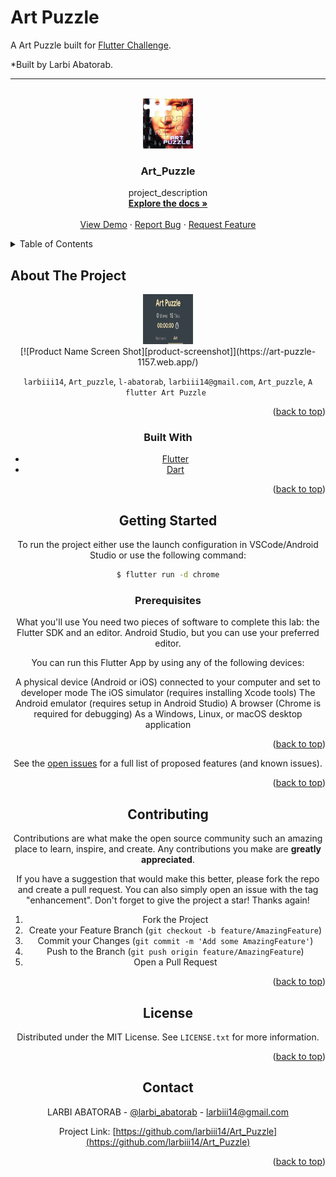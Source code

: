 <div id="top"></div>

# Art Puzzle

A Art Puzzle built for [Flutter Challenge](https://flutterhack.devpost.com/).

*Built by Larbi Abatorab.


---


<!-- PROJECT LOGO -->
<br />
<div align="center">
  <a href="https://github.com/larbiii14/Art_Puzzle">
    <img src="assets/images/art_puzzle_logo.png" alt="Logo" width="80" height="80">
  </a>

<h3 align="center">Art_Puzzle</h3>

  <p align="center">
    project_description
    <br />
    <a href="https://github.com/larbiii14/Art_Puzzle"><strong>Explore the docs »</strong></a>
    <br />
    <br />
    <a href="https://github.com/larbiii14/Art_Puzzle">View Demo</a>
    ·
    <a href="https://github.com/larbiii14/Art_Puzzle/issues">Report Bug</a>
    ·
    <a href="https://github.com/larbiii14/Art_Puzzle/issues">Request Feature</a>
  </p>
</div>



<!-- TABLE OF CONTENTS -->
<details>
  <summary>Table of Contents</summary>
  <ol>
    <li>
      <a href="#about-the-project">About The Project</a>
      <ul>
        <li><a href="#built-with">Built With</a></li>
      </ul>
    </li>
    <li>
      <a href="#getting-started">Getting Started</a>
      <ul>
        <li><a href="#prerequisites">Prerequisites</a></li>
        <li><a href="#installation">Installation</a></li>
      </ul>
    </li>
    <li><a href="#usage">Usage</a></li>
    <li><a href="#roadmap">Roadmap</a></li>
    <li><a href="#contributing">Contributing</a></li>
    <li><a href="#license">License</a></li>
    <li><a href="#contact">Contact</a></li>
    <li><a href="#acknowledgments">Acknowledgments</a></li>
  </ol>
</details>



<!-- ABOUT THE PROJECT -->
## About The Project
<div align="center">
  <a href="https://github.com/larbiii14/Art_Puzzle">
    <img src="assets/images/art_puzzle_header.png" alt="Logo" width="80" height="80">
  </a>
  <br />
[![Product Name Screen Shot][product-screenshot]](https://art-puzzle-1157.web.app/)

 `larbiii14`, `Art_puzzle`, `l-abatorab`, `larbiii14@gmail.com`, `Art_puzzle`, `A flutter Art Puzzle `

<p align="right">(<a href="#top">back to top</a>)</p>



### Built With

* [Flutter](https://flutter.dev/)
* [Dart](https://dart.dev/)


<p align="right">(<a href="#top">back to top</a>)</p>



<!-- GETTING STARTED -->
## Getting Started

To run the project either use the launch configuration in VSCode/Android Studio or use the following command:

```sh
$ flutter run -d chrome
```

### Prerequisites

What you'll use
You need two pieces of software to complete this lab: the Flutter SDK and an editor.  Android Studio, but you can use your preferred editor.

You can run this Flutter App by using any of the following devices:

A physical device (Android or iOS) connected to your computer and set to developer mode
The iOS simulator (requires installing Xcode tools)
The Android emulator (requires setup in Android Studio)
A browser (Chrome is required for debugging)
As a Windows, Linux, or macOS desktop application


<p align="right">(<a href="#top">back to top</a>)</p>




See the [open issues](https://github.com/larbiii14/Art_Puzzle/issues) for a full list of proposed features (and known issues).

<p align="right">(<a href="#top">back to top</a>)</p>



<!-- CONTRIBUTING -->
## Contributing

Contributions are what make the open source community such an amazing place to learn, inspire, and create. Any contributions you make are **greatly appreciated**.

If you have a suggestion that would make this better, please fork the repo and create a pull request. You can also simply open an issue with the tag "enhancement".
Don't forget to give the project a star! Thanks again!

1. Fork the Project
2. Create your Feature Branch (`git checkout -b feature/AmazingFeature`)
3. Commit your Changes (`git commit -m 'Add some AmazingFeature'`)
4. Push to the Branch (`git push origin feature/AmazingFeature`)
5. Open a Pull Request

<p align="right">(<a href="#top">back to top</a>)</p>



<!-- LICENSE -->
## License

Distributed under the MIT License. See `LICENSE.txt` for more information.

<p align="right">(<a href="#top">back to top</a>)</p>



<!-- CONTACT -->
## Contact

LARBI ABATORAB - [@larbi_abatorab](https://twitter.com/larbi_abatorab) - larbiii14@gmail.com

Project Link: [https://github.com/larbiii14/Art_Puzzle](https://github.com/larbiii14/Art_Puzzle)

<p align="right">(<a href="#top">back to top</a>)</p>



<!-- MARKDOWN LINKS & IMAGES -->

[contributors-shield]: https://img.shields.io/github/contributors/larbiii14/Art_Puzzle.svg?style=for-the-badge
[contributors-url]: https://github.com/larbiii14/Art_Puzzle/graphs/contributors
[forks-shield]: https://img.shields.io/github/forks/larbiii14/Art_Puzzle.svg?style=for-the-badge
[forks-url]: https://github.com/larbiii14/Art_Puzzle/network/members
[stars-shield]: https://img.shields.io/github/stars/larbiii14/Art_Puzzle.svg?style=for-the-badge
[stars-url]: https://github.com/larbiii14/Art_Puzzle/stargazers
[issues-shield]: https://img.shields.io/github/issues/larbiii14/Art_Puzzle.svg?style=for-the-badge
[issues-url]: https://github.com/larbiii14/Art_Puzzle/issues
[license-shield]: https://img.shields.io/github/license/larbiii14/Art_puzzle.svg?style=for-the-badge
[license-url]: https://github.com/larbiii14/Art_Puzzle/blob/master/LICENSE.txt
[linkedin-shield]: https://img.shields.io/badge/-LinkedIn-black.svg?style=for-the-badge&logo=linkedin&colorB=555
[linkedin-url]: https://linkedin.com/in/l-abatorab
[product-screenshot]: images/screenshot.png

